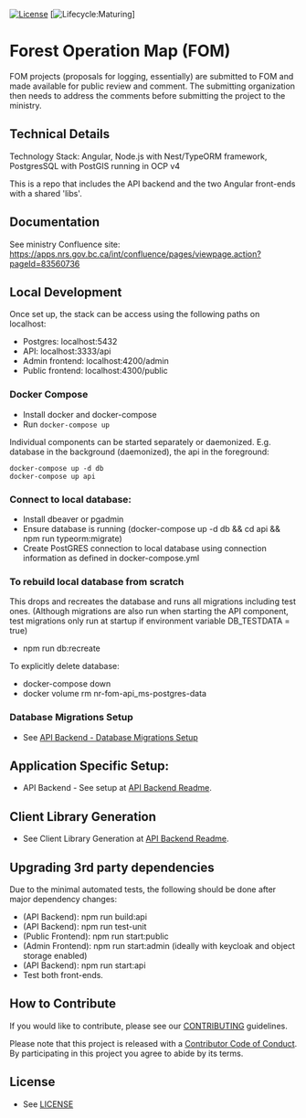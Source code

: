 [![License](https://img.shields.io/badge/License-Apache%202.0-blue.svg)](./LICENSE)
[![Lifecycle:Maturing](https://img.shields.io/badge/Lifecycle-Maturing-007EC6)]

# Forest Operation Map (FOM)

FOM projects (proposals for logging, essentially) are submitted to FOM and made available for public review and comment. The submitting organization then needs to address the comments before submitting the project to the ministry.

## Technical Details

Technology Stack: Angular, Node.js with Nest/TypeORM framework, PostgresSQL with PostGIS running in OCP v4

This is a repo that includes the API backend and the two Angular front-ends with a shared 'libs'.

## Documentation

See ministry Confluence site: https://apps.nrs.gov.bc.ca/int/confluence/pages/viewpage.action?pageId=83560736


## Local Development

Once set up, the stack can be access using the following paths on localhost:

- Postgres: localhost:5432
- API: localhost:3333/api
- Admin frontend: localhost:4200/admin
- Public frontend: localhost:4300/public


### Docker Compose

- Install docker and docker-compose
- Run `docker-compose up`

Individual components can be started separately or daemonized.
E.g. database in the background (daemonized), the api in the foreground:

```
docker-compose up -d db
docker-compose up api
```

### Connect to local database:

- Install dbeaver or pgadmin
- Ensure database is running (docker-compose up -d db && cd api && npm run typeorm:migrate)
- Create PostGRES connection to local database using connection information as defined in docker-compose.yml

### To rebuild local database from scratch
This drops and recreates the database and runs all migrations including test ones. (Although migrations are also run when starting the API component, test migrations only run at startup if environment variable DB_TESTDATA = true)
- npm run db:recreate

To explicitly delete database: 
- docker-compose down
- docker volume rm nr-fom-api_ms-postgres-data

### Database Migrations Setup
- See [API Backend - Database Migrations Setup](./api/README.md)

## Application Specific Setup:

<!--- instruction on setup local environment and dependencies.. --->
- API Backend - See setup at [API Backend Readme](./api/README.md).
<!-- TODO: link to two frontends README.md -->

## Client Library Generation
- See Client Library Generation at [API Backend Readme](./api/README.md).

## Upgrading 3rd party dependencies

Due to the minimal automated tests, the following should be done after major dependency changes:
- (API Backend): npm run build:api
- (API Backend): npm run test-unit
- (Public Frontend): npm run start:public
- (Admin Frontend): npm run start:admin (ideally with keycloak and object storage enabled)
- (API Backend): npm run start:api
- Test both front-ends.

<!-- TODO
## Deployment (OpenShift)

See [OpenShift Readme](./openshift/README.md)

<!--- Best to include details in a openshift/README.md --- >
-->

<!---
## Getting Help or Reporting an Issue

<!-- TODO: where to report???
To report bugs/issues/feature requests, please file an [issue](../../issues).
-->

## How to Contribute

If you would like to contribute, please see our [CONTRIBUTING](./CONTRIBUTING.md) guidelines.

Please note that this project is released with a [Contributor Code of Conduct](./CODE_OF_CONDUCT.md).
By participating in this project you agree to abide by its terms.

## License
- See [LICENSE](./LICENSE.md)
